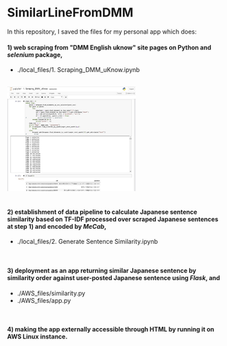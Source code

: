 # SimilarLineFromDMM

>
In this repository, I saved the files for my personal app which does: 
####  1) web scraping from "DMM English uknow" site pages on Python and *selenium* package, 
   - ./local_files/1. Scraping_DMM_uKnow.ipynb
   </br>
   <img width=300 src="./img/SimilarLineFromDMM_01.JPG">

</br>
</br>

####  2) establishment of data pipeline to calculate Japanese sentence similarity based on TF-IDF processed over scraped Japanese sentences at step 1) and encoded by *MeCab*, 
   - ./local_files/2. Generate Sentence Similarity.ipynb
</br>

####  3) deployment as an app returning similar Japanese sentence by similarity order against user-posted Japanese sentence using *Flask*, and 
   - ./AWS_files/similarity.py
   - ./AWS_files/app.py
</br>

####  4) making the app externally accessible through HTML by running it on AWS Linux instance.
</br>

